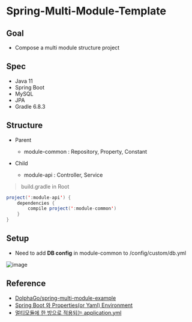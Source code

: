 # Spring-Multi-Module-Template

## Goal

* Compose a multi module structure project

## Spec

* Java 11
* Spring Boot
* MySQL
* JPA
* Gradle 6.8.3

## Structure

* Parent
  - module-common : Repository, Property, Constant

* Child
  - module-api : Controller, Service

> build.gradle in Root
``` java
project(':module-api') {
    dependencies {
        compile project(':module-common')
    }
} 
```

## Setup

* Need to add **DB config** in module-common to /config/custom/db.yml

![image](https://user-images.githubusercontent.com/18522341/115961986-16020880-a554-11eb-8c98-76f727b24c8c.png)



## Reference

* [DolphaGo/spring-multi-module-example](https://github.com/DolphaGo/spring-multi-module-example)
* [Spring Boot 와 Properties(or Yaml) Environment](https://kingbbode.tistory.com/39)
* [멀티모듈에 한 방으로 적용되는 application.yml](https://devyounji.tistory.com/40)

